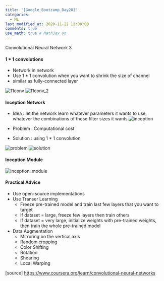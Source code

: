 ```yaml
---
title: "[Google_Bootcamp_Day20]"
categories: 
  - ML
last_modified_at: 2020-11-22 12:00:00
comments: true
use_math: true # MathJax On
---
```


Convolutional Neural Network 3

#### 1 * 1 convolutions
- Network in network
- Use 1 * 1 convolution when you want to shrink the size of channel
- similar as fully-connected layer

![11conv](https://user-images.githubusercontent.com/62474292/100852032-47a50500-34c9-11eb-971e-3879af508b0c.png)
![11conv_2](https://user-images.githubusercontent.com/62474292/100852027-4673d800-34c9-11eb-8595-67831212ef3f.png)

#### Inception Network
- Idea : let the network learn whatever parameters it wants to use, whatever the combinations of these filter sizes it wants
![inception](https://user-images.githubusercontent.com/62474292/100852018-44117e00-34c9-11eb-84e7-5fa62cab7954.png)

- Problem : Computational cost
- Solution : using 1 * 1 convolution

![problem](https://user-images.githubusercontent.com/62474292/100852036-48d63200-34c9-11eb-8fc5-67bee8ef917e.png)
![solution](https://user-images.githubusercontent.com/62474292/100852022-4542ab00-34c9-11eb-9317-22fdd72e6695.png)

#### Inception Module
![inception_module](https://user-images.githubusercontent.com/62474292/100852007-4247ba80-34c9-11eb-9016-d9dece5faf3e.png)

#### Practical Advice
- Use open-source implementations
- Use Transer Learning
  - Freeze pre-trained model and train last few layers that you want to target
  - If dataset = large, freeze few layers then train others
  - If dataset = very large, initialize weights with pre-trained weights, then train the whole pre-trained model
- Data Augmentation
  - Mirroring on the vertical axis
  - Random cropping
  - Color Shifting
  - Rotation
  - Shearing
  - Local Warping
 
 
[source] https://www.coursera.org/learn/convolutional-neural-networks
